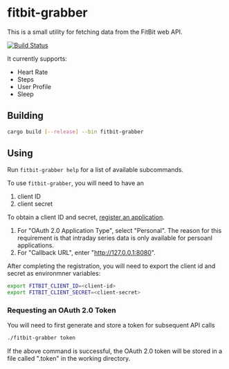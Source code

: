 # fitbit-grabber

This is a small utility for fetching data from the FitBit web API.

[![Build Status](https://travis-ci.org/bradfordboyle/fitbit-grabber-rs.svg?branch=master)](https://travis-ci.org/bradfordboyle/fitbit-grabber-rs)

It currently supports:

- Heart Rate
- Steps
- User Profile
- Sleep

## Building

```sh
cargo build [--release] --bin fitbit-grabber
```

## Using

Run `fitbit-grabber help` for a list of available subcommands.

To use `fitbit-grabber`, you will need to have an

1. client ID
2. client secret

To obtain a client ID and secret, [register an application][].

1. For "OAuth 2.0 Application Type", select "Personal". The reason for this
   requirement is that intraday series data is only available for persoanl
   applications.
2. For "Callback URL", enter "http://127.0.0.1:8080".

After completing the registration, you will need to export the client id and
secret as environmner variables:

```sh
export FITBIT_CLIENT_ID=<client-id>
export FITBIT_CLIENT_SECRET=<client-secret>
```

### Requesting an OAuth 2.0 Token

You will need to first generate and store a token for subsequent API calls

```sh
./fitbit-grabber token
```

If the above command is successful, the OAuth 2.0 token will be stored in a file
called ".token" in the working directory.

[register an application]: https://dev.fitbit.com/apps/new
